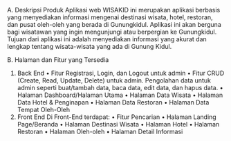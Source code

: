 A.	Deskripsi Produk
Aplikasi web WISAKID ini merupakan aplikasi berbasis yang menyediakan informasi mengenai destinasi wisata, hotel, restoran, dan pusat oleh-oleh yang berada di Gunungkidul. Aplikasi ini akan berguna bagi wisatawan yang ingin mengunjungi atau berpergian ke Gunungkidul. Tujuan dari aplikasi ini adalah menyediakan informasi yang akurat dan lengkap tentang wisata-wisata yang ada di Gunung Kidul. 

B.	Halaman dan Fitur yang Tersedia
1.	Back End
•	Fitur Registrasi, Login, dan Logout untuk admin
•	Fitur CRUD (Create, Read, Update, Delete) untuk admin. Pengolahan data untuk admin seperti buat/tambah data, baca data, edit data, dan hapus data.
•	Halaman Dashboard/Halaman Utama
•	Halaman Data Wisata
•	Halaman Data Hotel & Penginapan
•	Halaman Data Restoran
•	Halaman Data Tempat Oleh-Oleh
2.	Front End
Di Front-End terdapat:
•	Fitur Pencarian
•	Halaman Landing Page/Beranda
•	Halaman Destinasi Wisata 
•	Halaman Hotel 
•	Halaman Restoran 
•	Halaman Oleh-oleh 
•	Halaman Detail Informasi
